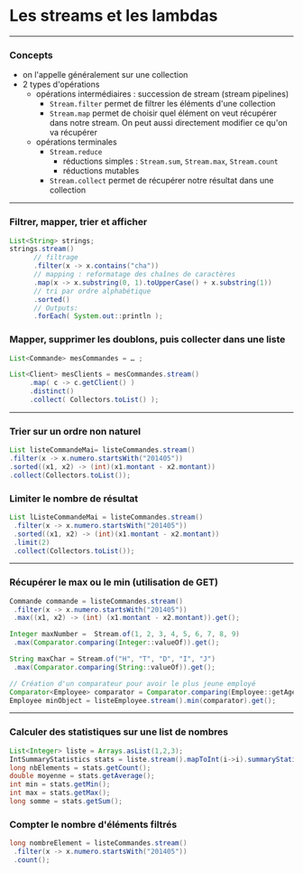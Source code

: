 # Les streams et les lambdas

----

### Concepts
- on l'appelle généralement sur une collection
- 2 types d'opérations
  - opérations intermédiaires : succession de stream (stream pipelines)
    - `Stream.filter` permet de filtrer les éléments d'une collection
    - `Stream.map` permet de choisir quel élément on veut récupérer dans notre stream. On peut aussi directement modifier ce qu'on va récupérer
  - opérations terminales
    - `Stream.reduce`
      - réductions simples : `Stream.sum`, `Stream.max`, `Stream.count`
      - réductions mutables
    - `Stream.collect` permet de récupérer notre résultat dans une collection

----

### Filtrer, mapper, trier et afficher
```java
List<String> strings;
strings.stream()
      // filtrage
      .filter(x -> x.contains("cha"))
      // mapping : reformatage des chaînes de caractères
      .map(x -> x.substring(0, 1).toUpperCase() + x.substring(1))
      // tri par ordre alphabétique
      .sorted()
      // Outputs:
      .forEach( System.out::println );
```

### Mapper, supprimer les doublons, puis collecter dans une liste
```java
List<Commande> mesCommandes = … ;

List<Client> mesClients = mesCommandes.stream()
     .map( c -> c.getClient() )
     .distinct()
     .collect( Collectors.toList() );
```

----

### Trier sur un ordre non naturel
```java
List listeCommandeMai= listeCommandes.stream()
.filter(x -> x.numero.startsWith("201405"))
.sorted((x1, x2) -> (int)(x1.montant - x2.montant))
.collect(Collectors.toList());
```

### Limiter le nombre de résultat
```java
List lListeCommandeMai = listeCommandes.stream()
 .filter(x -> x.numero.startsWith("201405"))
 .sorted((x1, x2) -> (int)(x1.montant - x2.montant))
 .limit(2)
 .collect(Collectors.toList());
 ```

----

### Récupérer le max ou le min (utilisation de GET)
```java
Commande commande = listeCommandes.stream()
 .filter(x -> x.numero.startsWith("201405"))
 .max((x1, x2) -> (int) (x1.montant - x2.montant)).get();

Integer maxNumber =  Stream.of(1, 2, 3, 4, 5, 6, 7, 8, 9)
 .max(Comparator.comparing(Integer::valueOf)).get();

String maxChar = Stream.of("H", "T", "D", "I", "J")
 .max(Comparator.comparing(String::valueOf)).get();

// Création d'un comparateur pour avoir le plus jeune employé
Comparator<Employee> comparator = Comparator.comparing(Employee::getAge);
Employee minObject = listeEmployee.stream().min(comparator).get();
```

----

### Calculer des statistiques sur une list de nombres
```java
List<Integer> liste = Arrays.asList(1,2,3);
IntSummaryStatistics stats = liste.stream().mapToInt(i->i).summaryStatistics();
long nbElements = stats.getCount();
double moyenne = stats.getAverage();
int min = stats.getMin();
int max = stats.getMax();
long somme = stats.getSum();
```

### Compter le nombre d'éléments filtrés
```java
long nombreElement = listeCommandes.stream()
 .filter(x -> x.numero.startsWith("201405"))
 .count();
 ```
